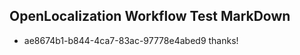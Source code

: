 ## OpenLocalization Workflow Test MarkDown
* ae8674b1-b844-4ca7-83ac-97778e4abed9 thanks!

<!--HONumber=Jul16_HO5-->


